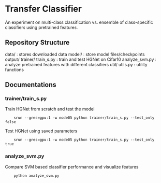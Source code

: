 # Transfer Classifier




An experiment on multi-class classification vs. ensemble of class-specific classifiers using pretrained features.
 

 ## Repository Structure

 data/  : stores downloaded data
 model/  : store model files/checkpoints
 output/ 
 trainer/
    train_s.py    : train and test HGNet on Cifar10
    analyze_svm.py   : analyze pretrained features with different classifiers
 util/
    utils.py    : utility functions


## Documentations

### trainer/train_s.py

Train HGNet from scratch and test the model
```
    srun --gres=gpu:1 -w node05 python trainer/train_s.py --test_only false
```

Test HGNet using saved parameters 
```
    srun --gres=gpu:1 -w node05 python trainer/train_s.py --test_only true
```

### analyze_svm.py

Compare SVM based classifier performance and visualize features
```
    python analyze_svm.py
```
